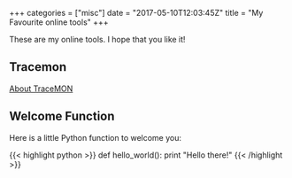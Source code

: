 +++
categories = ["misc"]
date = "2017-05-10T12:03:45Z"
title = "My Favourite online tools"
+++

These are my online tools.  I hope that you like it!

## Tracemon

<script src="https://atlas.ripe.net/resource/tracemon/tracemon-widget-main.js">
</script>
<div id="place-here"></div>
<script>
    initTracemon(
        '#place-here',
        {},
        { measurements:[6932659, 4471092] }
        );
</script>

[About TraceMON][1]

## Welcome Function

Here is a little Python function to welcome you:

{{< highlight python >}}
def hello_world():
    print "Hello there!"
{{< /highlight >}}

[1]: https://labs.ripe.net/Members/massimo_candela/tracemon-traceroute-visualisation-network-debugging-tool